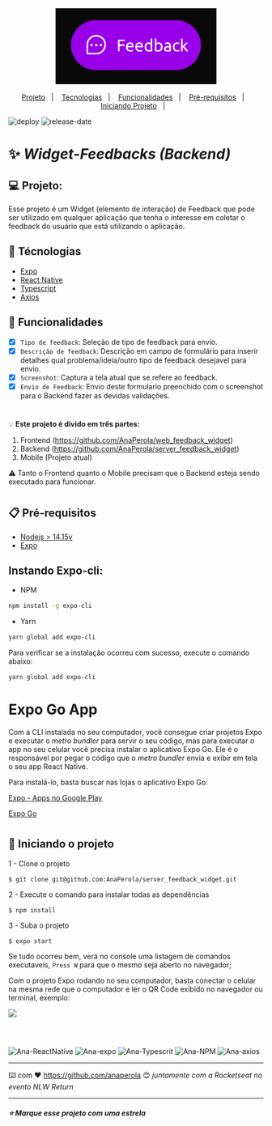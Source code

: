 <div align="center">
  <img height="150em" src="https://github.com/AnaPerola/web_feedback_widget/blob/main/assets/new.png" />
</div>

<p align="center">
  <a href="#-projeto">Projeto</a>&nbsp;&nbsp;&nbsp;|&nbsp;&nbsp;&nbsp;
  <a href="#-técnologias">Tecnologias</a>&nbsp;&nbsp;&nbsp;|&nbsp;&nbsp;&nbsp;
  <a href="#-funcionalidades">Funcionalidades</a>&nbsp;&nbsp;&nbsp;|&nbsp;&nbsp;&nbsp;
  <a href="#-pré-requisitos">Pré-requisitos</a>&nbsp;&nbsp;&nbsp;|&nbsp;&nbsp;&nbsp;
  <a href="#-iniciando-o-projeto">Iniciando Projeto</a>&nbsp;&nbsp;&nbsp;|&nbsp;&nbsp;&nbsp;

</p>

  ![deploy](https://img.shields.io/static/v1?label=state&message=active&color=green)
  ![release-date](https://img.shields.io/static/v1?label=release-date&message=May-2022&color=orange)
 

# ✨ *Widget-Feedbacks (Backend)*

## 💻 Projeto:

Esse projeto é um Widget (elemento de interação) de Feedback que pode ser utilizado em qualquer aplicação que tenha o interesse em coletar o feedback do usuário que está utilizando o aplicação.

## 🚀 Técnologias

- [Expo](https://expo.dev/)
- [React Native](https://reactnative.dev/)
- [Typescript](https://www.typescriptlang.org/)
- [Axios](https://axios-http.com/ptbr/docs/intro) 


## 🔨 Funcionalidades

- [X] `Tipo de feedback`: Seleção de tipo de feedback para envio.
- [X] `Descrição de feedback`: Descrição em campo de formulário para inserir detalhes qual problema/ideia/outro tipo de feedback desejavel para envio.
- [X] `Screenshot`: Captura a tela atual que se refere ao feedback.
- [X] `Envio de Feedback`: Envio deste formulario preenchido com o screenshot para o Backend fazer as devidas validações.
#

 💡 **Este projeto é divido em três partes:**

1. Frontend (https://github.com/AnaPerola/web_feedback_widget)
2. Backend (https://github.com/AnaPerola/server_feedback_widget)
3. Mobile (Projeto atual)

⚠️ Tanto o Frontend quanto o Mobile precisam que o Backend esteja sendo executado para funcionar.

#

## 📋 Pré-requisitos

- [Nodejs > 14.15v](https://nodejs.org/en/)
- [Expo](https://nodejs.org/en/)


## Instando Expo-cli:

- NPM

```bash
npm install -g expo-cli
```

- Yarn

```bash
yarn global add expo-cli
```
Para verificar se a instalação ocorreu com sucesso, execute o comando abaixo:

```bash
yarn global add expo-cli
```
# Expo Go App

Com a CLI instalada no seu computador, você consegue criar projetos Expo e executar o *metro bundler* para servir o seu código, mas para executar o app no seu celular você precisa instalar o aplicativo Expo Go. Ele é o responsável por pegar o código que o *metro bundler* envia e exibir em tela o seu app React Native.

Para instalá-lo, basta buscar nas lojas o aplicativo Expo Go:

[Expo - Apps no Google Play](https://play.google.com/store/apps/details?id=host.exp.exponent&hl=pt_BR&gl=US)

[‎Expo Go](https://apps.apple.com/br/app/expo-go/id982107779)
# 
## 🔧 Iniciando o projeto

1 - Clone o projeto
```console
$ git clone git@github.com:AnaPerola/server_feedback_widget.git
```
2 - Execute o comando para instalar todas as dependências
```console
$ npm install
```
3 - Suba o projeto 
```console
$ expo start
```
Se tudo ocorreu bem, verá no console uma listagem de comandos executaveis, ```Press W``` para que o mesmo seja aberto no navegador;

Com o projeto Expo rodando no seu computador, basta conectar o celular na mesma rede que o computador e ler o QR Code exibido no navegador ou terminal, exemplo:

<img 
  src="https://efficient-sloth-d85.notion.site/image/https%3A%2F%2Fs3-us-west-2.amazonaws.com%2Fsecure.notion-static.com%2Fa483667c-bf95-4b96-9d48-ed8c5d7d75ff%2FUntitled.png?table=block&id=b79168d6-6023-41f0-9f66-fe299ce6df30&spaceId=08f749ff-d06d-49a8-a488-9846e081b224&width=2000&userId=&cache=v2"
/>

#

#

<div style="display: inline_block"><br>
  <img
    alt="Ana-ReactNative" 
    style="height:30px; width:40px;"
    src="https://cdn.jsdelivr.net/gh/devicons/devicon/icons/react/react-original.svg"
  >
  <img
    alt="Ana-expo"
    style="height:30px; width:40px;"
    src="https://play-lh.googleusercontent.com/algsmuhitlyCU_Yy3IU7-7KYIhCBwx5UJG4Bln-hygBjjlUVCiGo1y8W5JNqYm9WW3s"
  />
  <img
    alt="Ana-Typescrit"
    style="height:30px; width:40px;"
    src="https://cdn.jsdelivr.net/gh/devicons/devicon/icons/typescript/typescript-original.svg" 
  />
  <img
    alt="Ana-NPM"
    style="height:30px; width:40px;"
    src="https://cdn.jsdelivr.net/gh/devicons/devicon/icons/npm/npm-original-wordmark.svg" 
  />
  <img
    alt="Ana-axios"
    style="height:30px; width:40px;"
    src="https://user-images.githubusercontent.com/43313420/105883616-57dbeb00-6007-11eb-9df2-de0e2a42655c.png" 
  />
</div>          

---
⌨️ com ❤️ https://github.com/anaperola 😊
_juntamente com a Rocketseat no evento *NLW Return*_

---
##### ⭐ Marque esse projeto com uma estrela
